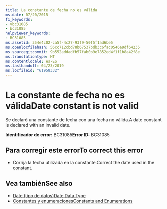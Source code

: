 ```yaml
---
title: La constante de fecha no es válida
ms.date: 07/20/2015
f1_keywords:
- vbc31085
- bc31085
helpviewer_keywords:
- BC31085
ms.assetid: 354e4c02-ca5f-4c27-93f9-50f5f1ad6be5
ms.openlocfilehash: 56cc712cbd78b67537bdb3c6fac0546a9df64235
ms.sourcegitcommit: 9b552addadfb57fab0b9e7852ed4f1f1b8a42f8e
ms.translationtype: HT
ms.contentlocale: es-ES
ms.lasthandoff: 04/23/2019
ms.locfileid: "61958332"
---
```

# <a name="date-constant-is-not-valid"></a><span data-ttu-id="5b7e0-102">La constante de fecha no es válida</span><span class="sxs-lookup"><span data-stu-id="5b7e0-102">Date constant is not valid</span></span>
<span data-ttu-id="5b7e0-103">Se declaró una constante de fecha con una fecha no válida.</span><span class="sxs-lookup"><span data-stu-id="5b7e0-103">A date constant is declared with an invalid date.</span></span>  
  
 <span data-ttu-id="5b7e0-104">**Identificador de error:** BC31085</span><span class="sxs-lookup"><span data-stu-id="5b7e0-104">**Error ID:** BC31085</span></span>  
  
## <a name="to-correct-this-error"></a><span data-ttu-id="5b7e0-105">Para corregir este error</span><span class="sxs-lookup"><span data-stu-id="5b7e0-105">To correct this error</span></span>  
  
- <span data-ttu-id="5b7e0-106">Corrija la fecha utilizada en la constante.</span><span class="sxs-lookup"><span data-stu-id="5b7e0-106">Correct the date used in the constant.</span></span>  
  
## <a name="see-also"></a><span data-ttu-id="5b7e0-107">Vea también</span><span class="sxs-lookup"><span data-stu-id="5b7e0-107">See also</span></span>

- [<span data-ttu-id="5b7e0-108">Date (tipo de datos)</span><span class="sxs-lookup"><span data-stu-id="5b7e0-108">Date Data Type</span></span>](../../visual-basic/language-reference/data-types/date-data-type.md)
- [<span data-ttu-id="5b7e0-109">Constantes y enumeraciones</span><span class="sxs-lookup"><span data-stu-id="5b7e0-109">Constants and Enumerations</span></span>](../../visual-basic/language-reference/constants-and-enumerations.md)
